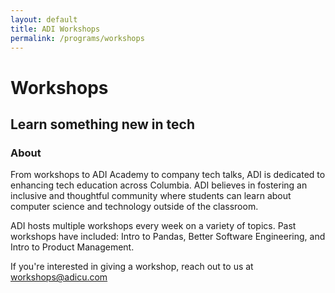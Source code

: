 ```yaml
---
layout: default
title: ADI Workshops
permalink: /programs/workshops
---
```


# Workshops
## Learn something new in tech

### About
From workshops to ADI Academy to company tech talks, ADI is dedicated to enhancing tech education across Columbia. ADI believes in fostering an inclusive and thoughtful community where students can learn about computer science and technology outside of the classroom.

ADI hosts multiple workshops every week on a variety of topics. Past workshops have included: Intro to Pandas, Better Software Engineering, and Intro to Product Management.

If you're interested in giving a workshop, reach out to us at workshops@adicu.com